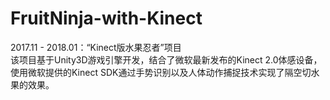 # FruitNinja-with-Kinect
2017.11 - 2018.01：“Kinect版水果忍者”项目  
该项目基于Unity3D游戏引擎开发，结合了微软最新发布的Kinect 2.0体感设备，使用微软提供的Kinect SDK通过手势识别以及人体动作捕捉技术实现了隔空切水果的效果。
